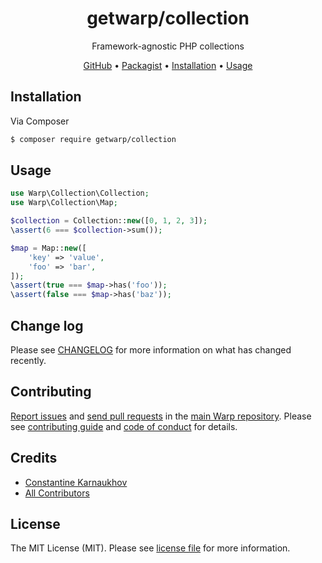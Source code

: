 <div align="center">

# getwarp/collection

Framework-agnostic PHP collections

[GitHub][link-github] •
[Packagist][link-packagist] •
[Installation](#installation) •
[Usage](#usage)

</div>

## Installation

Via Composer

```bash
$ composer require getwarp/collection
```

## Usage

```php
use Warp\Collection\Collection;
use Warp\Collection\Map;

$collection = Collection::new([0, 1, 2, 3]);
\assert(6 === $collection->sum());

$map = Map::new([
    'key' => 'value',
    'foo' => 'bar',
]);
\assert(true === $map->has('foo'));
\assert(false === $map->has('baz'));
```

## Change log

Please see [CHANGELOG](CHANGELOG.md) for more information on what has changed recently.

## Contributing

[Report issues][link-issues] and [send pull requests][link-pulls] in the [main Warp repository][link-monorepo]. Please
see [contributing guide][link-contributing] and [code of conduct][link-code-of-conduct] for details.

## Credits

- [Constantine Karnaukhov][link-author]
- [All Contributors][link-contributors]

## License

The MIT License (MIT). Please see [license file](LICENSE.md) for more information.

[link-github]: https://github.com/getwarp/collection
[link-packagist]: https://packagist.org/packages/getwarp/collection
[link-author]: https://github.com/hustlahusky
[link-contributors]: ../../contributors
[link-monorepo]: https://github.com/getwarp/warp
[link-issues]: https://github.com/getwarp/warp/issues
[link-pulls]: https://github.com/getwarp/warp/pulls
[link-contributing]: https://github.com/getwarp/warp/blob/4.0.x/CONTRIBUTING.md
[link-code-of-conduct]: https://github.com/getwarp/.github/blob/main/CODE_OF_CONDUCT.md
